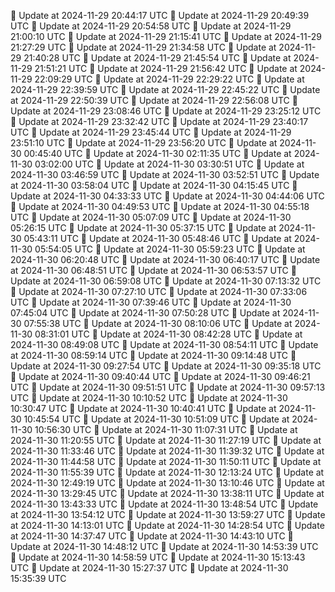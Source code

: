 🔄 Update at 2024-11-29 20:44:17 UTC
🔄 Update at 2024-11-29 20:49:39 UTC
🔄 Update at 2024-11-29 20:54:58 UTC
🔄 Update at 2024-11-29 21:00:10 UTC
🔄 Update at 2024-11-29 21:15:41 UTC
🔄 Update at 2024-11-29 21:27:29 UTC
🔄 Update at 2024-11-29 21:34:58 UTC
🔄 Update at 2024-11-29 21:40:28 UTC
🔄 Update at 2024-11-29 21:45:54 UTC
🔄 Update at 2024-11-29 21:51:21 UTC
🔄 Update at 2024-11-29 21:56:42 UTC
🔄 Update at 2024-11-29 22:09:29 UTC
🔄 Update at 2024-11-29 22:29:22 UTC
🔄 Update at 2024-11-29 22:39:59 UTC
🔄 Update at 2024-11-29 22:45:22 UTC
🔄 Update at 2024-11-29 22:50:39 UTC
🔄 Update at 2024-11-29 22:56:08 UTC
🔄 Update at 2024-11-29 23:08:46 UTC
🔄 Update at 2024-11-29 23:25:12 UTC
🔄 Update at 2024-11-29 23:32:42 UTC
🔄 Update at 2024-11-29 23:40:17 UTC
🔄 Update at 2024-11-29 23:45:44 UTC
🔄 Update at 2024-11-29 23:51:10 UTC
🔄 Update at 2024-11-29 23:56:20 UTC
🔄 Update at 2024-11-30 00:45:40 UTC
🔄 Update at 2024-11-30 02:11:35 UTC
🔄 Update at 2024-11-30 03:02:00 UTC
🔄 Update at 2024-11-30 03:30:51 UTC
🔄 Update at 2024-11-30 03:46:59 UTC
🔄 Update at 2024-11-30 03:52:51 UTC
🔄 Update at 2024-11-30 03:58:04 UTC
🔄 Update at 2024-11-30 04:15:45 UTC
🔄 Update at 2024-11-30 04:33:33 UTC
🔄 Update at 2024-11-30 04:44:06 UTC
🔄 Update at 2024-11-30 04:49:53 UTC
🔄 Update at 2024-11-30 04:55:18 UTC
🔄 Update at 2024-11-30 05:07:09 UTC
🔄 Update at 2024-11-30 05:26:15 UTC
🔄 Update at 2024-11-30 05:37:15 UTC
🔄 Update at 2024-11-30 05:43:11 UTC
🔄 Update at 2024-11-30 05:48:46 UTC
🔄 Update at 2024-11-30 05:54:05 UTC
🔄 Update at 2024-11-30 05:59:23 UTC
🔄 Update at 2024-11-30 06:20:48 UTC
🔄 Update at 2024-11-30 06:40:17 UTC
🔄 Update at 2024-11-30 06:48:51 UTC
🔄 Update at 2024-11-30 06:53:57 UTC
🔄 Update at 2024-11-30 06:59:08 UTC
🔄 Update at 2024-11-30 07:13:32 UTC
🔄 Update at 2024-11-30 07:27:10 UTC
🔄 Update at 2024-11-30 07:33:06 UTC
🔄 Update at 2024-11-30 07:39:46 UTC
🔄 Update at 2024-11-30 07:45:04 UTC
🔄 Update at 2024-11-30 07:50:28 UTC
🔄 Update at 2024-11-30 07:55:38 UTC
🔄 Update at 2024-11-30 08:10:06 UTC
🔄 Update at 2024-11-30 08:31:01 UTC
🔄 Update at 2024-11-30 08:42:28 UTC
🔄 Update at 2024-11-30 08:49:08 UTC
🔄 Update at 2024-11-30 08:54:11 UTC
🔄 Update at 2024-11-30 08:59:14 UTC
🔄 Update at 2024-11-30 09:14:48 UTC
🔄 Update at 2024-11-30 09:27:54 UTC
🔄 Update at 2024-11-30 09:35:18 UTC
🔄 Update at 2024-11-30 09:40:44 UTC
🔄 Update at 2024-11-30 09:46:21 UTC
🔄 Update at 2024-11-30 09:51:51 UTC
🔄 Update at 2024-11-30 09:57:13 UTC
🔄 Update at 2024-11-30 10:10:52 UTC
🔄 Update at 2024-11-30 10:30:47 UTC
🔄 Update at 2024-11-30 10:40:41 UTC
🔄 Update at 2024-11-30 10:45:54 UTC
🔄 Update at 2024-11-30 10:51:09 UTC
🔄 Update at 2024-11-30 10:56:30 UTC
🔄 Update at 2024-11-30 11:07:31 UTC
🔄 Update at 2024-11-30 11:20:55 UTC
🔄 Update at 2024-11-30 11:27:19 UTC
🔄 Update at 2024-11-30 11:33:46 UTC
🔄 Update at 2024-11-30 11:39:32 UTC
🔄 Update at 2024-11-30 11:44:58 UTC
🔄 Update at 2024-11-30 11:50:11 UTC
🔄 Update at 2024-11-30 11:55:39 UTC
🔄 Update at 2024-11-30 12:13:24 UTC
🔄 Update at 2024-11-30 12:49:19 UTC
🔄 Update at 2024-11-30 13:10:46 UTC
🔄 Update at 2024-11-30 13:29:45 UTC
🔄 Update at 2024-11-30 13:38:11 UTC
🔄 Update at 2024-11-30 13:43:33 UTC
🔄 Update at 2024-11-30 13:48:54 UTC
🔄 Update at 2024-11-30 13:54:12 UTC
🔄 Update at 2024-11-30 13:59:27 UTC
🔄 Update at 2024-11-30 14:13:01 UTC
🔄 Update at 2024-11-30 14:28:54 UTC
🔄 Update at 2024-11-30 14:37:47 UTC
🔄 Update at 2024-11-30 14:43:10 UTC
🔄 Update at 2024-11-30 14:48:12 UTC
🔄 Update at 2024-11-30 14:53:39 UTC
🔄 Update at 2024-11-30 14:58:59 UTC
🔄 Update at 2024-11-30 15:13:43 UTC
🔄 Update at 2024-11-30 15:27:37 UTC
🔄 Update at 2024-11-30 15:35:39 UTC
